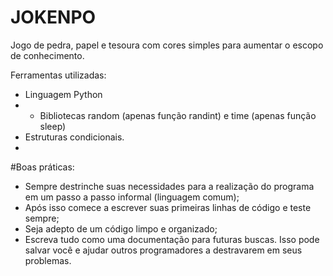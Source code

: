 # JOKENPO
Jogo de pedra, papel e tesoura com cores simples para aumentar o escopo de conhecimento.

Ferramentas utilizadas:

- Linguagem Python
- - Bibliotecas random (apenas função randint) e time (apenas função sleep)
- Estruturas condicionais.
- 
#Boas práticas:

- Sempre destrinche suas necessidades para a realização do programa em um passo a passo informal (linguagem comum);
- Após isso comece a escrever suas primeiras linhas de código e teste sempre;
- Seja adepto de um código limpo e organizado;
- Escreva tudo como uma documentação para futuras buscas. Isso pode salvar você e ajudar outros programadores a destravarem em seus problemas.
